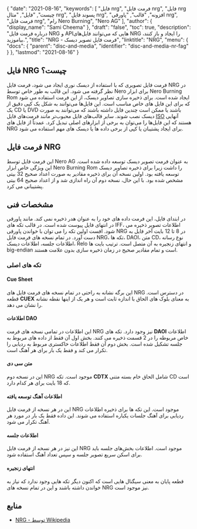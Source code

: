 {
  "date": "2021-08-16",
  "keywords": [
"فایل nrg",
"فرمت فایل nrg",
"فایل nrg چیست",
"فایل",
"مثال nrg",
"پسوند فایل nrg",
"افزونه",
"قالب",
"پاورقی nrg",
"فرمت فایل nrg",
"رام Nero Burning",
"Nero AG"
],
  "author": {
    "display_name": "Sami Cheema"
},
  "draft": "false",
  "toc": true,
  "description": "درباره فرمت فایل NRG و APIهایی که می‌توانند فایل‌های NRG را ایجاد و باز کنند، بیاموزید.",
  "title": "NRG - فرمت فایل تصویر دیسک",
  "linktitle": "NRG",
  "menu": {
    "docs": {
      "parent": "disc-and-media",
      "identifier": "disc-and-media-nr-fag"
}
},
  "lastmod": "2021-08-16"
}

## فایل NRG چیست؟

فرمت فایل تصویری که با استفاده از دیسک نوری ایجاد می شود، فرمت فایل NRG در نظر گرفته می شود. این قالب به طور خاص توسط Nero برای ابزار Nero Burning Rom ایجاد شده است. برای ذخیره سازی تصاویر دیسک، از این فرمت استفاده می شود که برای این فایل های خاص مناسب است. این فایل‌ها می‌توانند به شکل یک کپی دقیق از یک CD یا DVD باشند یا ممکن است چندین فایل داشته باشند که می‌توانند به صورت دیسک نصب شوند. سایر قالب‌های فایل محبوب‌تر مانند فرمت‌های فایل [ISO](/compression/iso/) آنهایی هستند که این فایل‌ها را می‌توان به برخی از ابزارهای اصلی تبدیل کرد. عمدتاً از فایل های NRG برای ایجاد پشتیبان یا کپی از برخی داده ها یا دیسک های مهم استفاده می شود.

## فرمت فایل NRG ##

این فرمت فایل توسط Nero AG به عنوان فرمت تصویر دیسک توسعه داده شده است. این ویژگی خاص ابزار Nero Burning Rom را داشت زیرا برای ذخیره تصاویر دیسک توسعه یافته بود. اولین نسخه آن برای ذخیره مقادیر به صورت اعداد صحیح 32 بیتی مشخص شده بود. با این حال، نسخه دوم آن راه اندازی شد و از اعداد صحیح 64 بیتی پشتیبانی می کرد.

## مشخصات فنی ##

در ابتدای فایل، این فرمت داده های خود را به عنوان هدر ذخیره نمی کند. مانند پاورقی در انتهای فایل پیوست شده است. در قالب تکه های IFF، اطلاعات تصویر ذخیره می شود. افست اولین تکه را می توان با خواندن پاورقی NRG در 8 تا 12 بایت آخر فایل به دست آورد. در تمام نسخه های فرمت فایل NRG، تکه ها، DAOI، متن CD، نوع رسانه اطلاعات جلسه، اطلاعات دیسک، Relo و انتهای زنجیره به آن متصل است. ترتیب بایت ها big-endian است و تمام مقادیر صحیح در زمان ذخیره سازی بدون علامت هستند.

### تکه های اصلی ###

#### Cue Sheet ####

این برگه نشانه به راحتی در تمام نسخه های فرمت فایل های NRG در دسترس است. قطعه **CUEX** به معنای بلوک های الحاق با اندازه ثابت است و هر یک از اینها نقطه نشانه را نشان می دهد.

#### اطلاعات DAO ####

این اطلاعات در تمامی نسخه های فرمت NRG نیز وجود دارد. تکه های **DAOI** اطلاعات خاص مربوطه را در 2 قسمت ذخیره می کنند. بخش اول آن فقط از داده های مربوط به جلسه تشکیل شده است. بخش دوم آن فقط اطلاعات خاکستری مربوط به ردیابی را تکرار می کند و فقط یک بار برای هر آهنگ است.

#### متن سی دی ####

این در نسخه دوم NRG موجود است. تکه **CDTX** شامل الحاق خام بسته متنی CD است که 18 بایت برای هر کدام دارد.

#### اطلاعات آهنگ توسعه یافته ####

این در هر نسخه از فرمت فایل NRG موجود است. این تکه ها برای ذخیره اطلاعات ردیابی برای آهنگ جلسات یکباره استفاده می شوند. این داده فقط یک بار در مورد هر آهنگ تکرار می شود.

#### اطلاعات جلسه ####

این نیز در هر نسخه از فرمت فایل NRG موجود است. اطلاعات بخش‌های جلسه باید برای اسکن سریع تصویر جلسه و سپس تعداد آهنگ استفاده شود.

#### انتهای زنجیره ####

قطعه پایان به معنی سیگنال هایی است که اکنون دیگر تکه هایی وجود ندارد که نیاز به خواندن داشته باشند و این در تمام نسخه های NRG نیز موجود است.


## منابع ##

* [NRG - توسط Wikipedia](https://en.wikipedia.org/wiki/NRG_(file_format))



